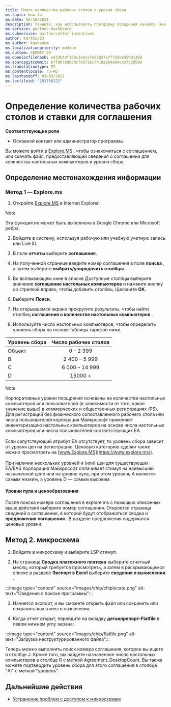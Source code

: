 ```yaml
---
title: Поиск количества рабочих столов и уровня сбора
ms.topic: how-to
ms.date: 02/18/2021
description: Узнайте, как использовать платформу поощрения каналов (микросхемы) для поиска количества настольных компьютеров и сведений об уровне сбора для соглашения.
ms.service: partner-dashboard
ms.subservice: partnercenter-incentives
author: Karthic83
ms.author: kashanum
ms.localizationpriority: medium
ms.custom: SEOMAY.20
ms.openlocfilehash: e433b44f158c3e4cefe22027e7f7d3b845991308
ms.sourcegitcommit: bff907bdbddc769716c7418a2b4a94ca37c2d590
ms.translationtype: MT
ms.contentlocale: ru-RU
ms.lasthandoff: 03/03/2021
ms.locfileid: "101756122"
---
```

# <a name="locate-the-desktop-count-and-fee-level-for-an-agreement"></a>Определение количества рабочих столов и ставки для соглашения

**Соответствующие роли**

- Основной контакт или администратор программы

Вы можете войти в [Explore.MS](https://www.explore.ms/) , чтобы ознакомиться с соглашением, или скачать файл, предоставляющий сведения о соглашении для количества настольных компьютеров и уровня сбора.

## <a name="to-locate-the-information"></a>Определение местонахождения информации

### <a name="method-1--explorems"></a>Метод 1 — Explore.ms

1. Откройте [Explore.MS](https://www.explore.ms/) в Internet Explorer. 

>[!Note]
>Эта функция не может быть выполнена в Google Chrome или Microsoft ребра.

2. Войдите в систему, используя рабочую или учебную учетную запись или Live ID.  

3. В поле **отчеты** выберите **соглашения**.

4. На полученной странице введите номер соглашения в поле **поиска** , а затем выберите **выбрать/упорядочить столбцы**.

5. Во всплывающем окне в списке Доступные столбцы выберите значение **соглашение настольных компьютеров** и нажмите кнопку со стрелкой вправо, чтобы добавить столбец. Щелкните **ОК**.

6. Выберите **Поиск.**

7. На открывшемся экране прокрутите результаты, чтобы найти столбец **соглашения о количестве настольных компьютеров** . 

8. Используйте число настольных компьютеров, чтобы определить уровень сбора на основе таблицы тарифов ниже.  

| Уровень сбора | Число рабочих столов |
| ------ | :-----------: |
|  Объект | 0 – 2 399    |
|  B | 2 400 – 5 999    |
|  C | 6 000 – 14 999    |
|  D | 15000 +   |

>[!NOTE]
>Корпоративные уровни поощрения основаны на количестве настольных компьютеров или пользователей (в зависимости от того, какое значение выше) в коммерческих и общественных регистрациях (PS). Для регистраций без физического сопоставленного рабочего стола или числа пользователей корпорация Майкрософт применяет инвентаризацию настольных компьютеров на основе числа настольных компьютеров или числа пользователей соответствующих EA. <br><br>Если сопутствующий атрибут EA отсутствует, то уровень сбора зависит от уровня цен на регистрацию. Ценовую категорию сделки также можно просмотреть на [www.Explore.MS](https://www.explore.ms/). <br><br>При наличии нескольких уровней и (или) цен для существующих EA/EAS Корпорация Майкрософт оплачивает стимул на наивысшей назначенной цене или на уровне пула, при этом уровень A является самым низким, а уровень D — самым высоким.

#### <a name="pool-and-pricing-levels"></a>Уровни пула и ценообразования

После поиска номера соглашения в explore.ms с помощью описанных выше действий выберите номер соглашения. Откроется страница сведений о соглашении, в которой будут отображаться сводка и **предложения** **соглашения** . В разделе предложения содержатся ценовые уровни.

## <a name="method-2---chip"></a>Метод 2. микросхема

1. Войдите в микросхему и выберите LSP стимул.

2. На странице **Сводка платежного платежа** выберите отчетный месяц, который требуется просмотреть, а затем в раскрывающемся списке в разделе **Экспорт в Excel** выберите **сведения о вычислении** .

:::image type="content" source="images/chip/chiplocate.png" alt-text="Сведения о поиске программы":::

3. Начнется экспорт, и вы сможете открыть файл или сохранить или сохранить как в место назначения.

4. Когда отчет открыт, перейдите на вкладку **детаилрепорт-Flatfile** в левом нижнем углу экрана:

:::image type="content" source="images/chip/flatfile.png" alt-text="Загрузка неструктурированного файла":::

Теперь можно выполнить поиск номера соглашения, которое вы ищете в столбце J. Кроме того, вы найдете назначенное число настольных компьютеров в столбце R с меткой Agreement_DesktopCount. Вы также можете подтвердить уровень сбора для этого соглашения в столбце "AI" с меткой "уровень".

## <a name="next-steps"></a>Дальнейшие действия

- [Устранение проблем с доступом к микросхемам](chip-access-trouble.md)
